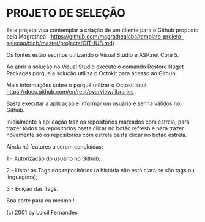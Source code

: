 # PROJETO DE SELEÇÃO

Este projeto visa contemplar a criação de um cliente para o Github proposto pela Magrathea.
(https://github.com/magrathealabs/template-projeto-selecao/blob/master/projects/GITHUB.md)

Os fontes estão escritos utilizando o Visual Studio e ASP.net Core 5.

Ao abrir a solução no Visual Studio execute o comando Restore Nuget Packages porque a solução utiliza o Octokit para acesso ao Github.

Mais informações sobre o porquê utilizar o Octokit aqui: https://docs.github.com/en/rest/overview/libraries .

Basta executar a aplicação e informar um usuário e senha válidos no Github.

Inicialmente a aplicação traz os repositórios marcados com estrela, para trazer todos os repositórios basta clicar no botão refresh e para trazer novamente só os repositórios com estrela basta clicar no botão estrela.

Ainda há features a serem concluídas:

  1 - Autorização do usuário no Github;

  2 - Listar as Tags dos repositórios (a história não está clara se são tags ou linguagens);

  3 - Edição das Tags.

Boa sorte para eu mesmo !

(c) 2001 by Luicil Fernandes
